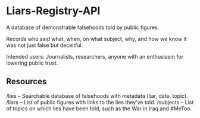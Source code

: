 # Liars-Registry-API
A database of demonstrable falsehoods told by public figures.

Records who said what, when, on what subject, why, and how we know it was not just false but deceitful.

Intended users: Journalists, researchers, anyone with an enthusiasm for lowering public trust.

## Resources

/lies  –  Searchable database of falsehoods with metadata (liar, date, topic).
/liars   –  List of public figures with links to the lies they’ve told. 
/subjects –  List of topics on which lies have been told, such as the War in Iraq and #MeToo. 



